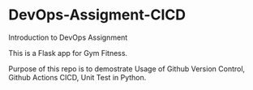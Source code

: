 # DevOps-Assigment-CICD
Introduction to DevOps Assignment

This is a Flask app for Gym Fitness.

Purpose of this repo is to demostrate Usage of Github Version Control, Github Actions CICD, Unit Test in Python.